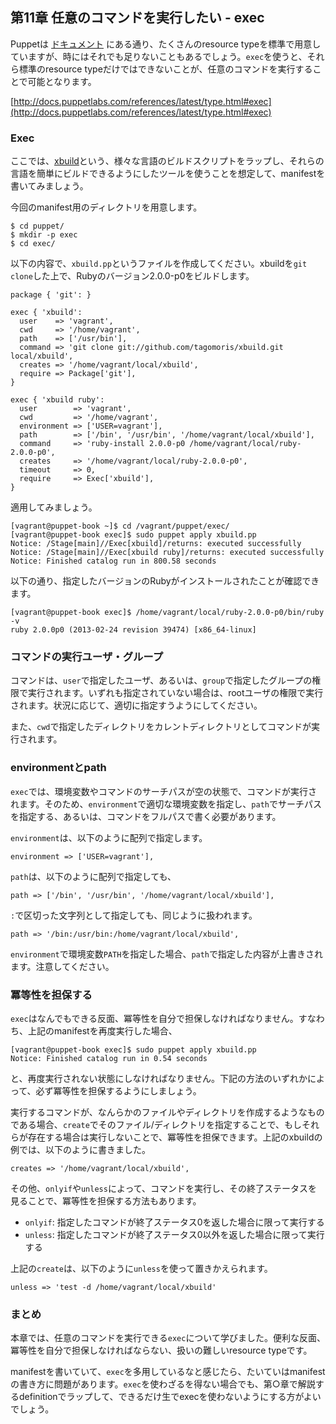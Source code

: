 ## 第11章 任意のコマンドを実行したい - exec

Puppetは
[ドキュメント](http://docs.puppetlabs.com/references/latest/type.html)
にある通り、たくさんのresource typeを標準で用意していますが、時にはそれでも足りないこともあるでしょう。`exec`を使うと、それら標準のresource typeだけではできないことが、任意のコマンドを実行することで可能となります。

[http://docs.puppetlabs.com/references/latest/type.html#exec](http://docs.puppetlabs.com/references/latest/type.html#exec)

### Exec

ここでは、[xbuild](https://github.com/tagomoris/xbuild)という、様々な言語のビルドスクリプトをラップし、それらの言語を簡単にビルドできるようにしたツールを使うことを想定して、manifestを書いてみましょう。

今回のmanifest用のディレクトリを用意します。

```
$ cd puppet/
$ mkdir -p exec
$ cd exec/
```

以下の内容で、`xbuild.pp`というファイルを作成してください。xbuildを`git clone`した上で、Rubyのバージョン2.0.0-p0をビルドします。

```
package { 'git': }

exec { 'xbuild':
  user    => 'vagrant',
  cwd     => '/home/vagrant',
  path    => ['/usr/bin'],
  command => 'git clone git://github.com/tagomoris/xbuild.git local/xbuild',
  creates => '/home/vagrant/local/xbuild',
  require => Package['git'],
}

exec { 'xbuild ruby':
  user        => 'vagrant',
  cwd         => '/home/vagrant',
  environment => ['USER=vagrant'],
  path        => ['/bin', '/usr/bin', '/home/vagrant/local/xbuild'],
  command     => 'ruby-install 2.0.0-p0 /home/vagrant/local/ruby-2.0.0-p0',
  creates     => '/home/vagrant/local/ruby-2.0.0-p0',
  timeout     => 0,
  require     => Exec['xbuild'],
}
```

適用してみましょう。

```
[vagrant@puppet-book ~]$ cd /vagrant/puppet/exec/
[vagrant@puppet-book exec]$ sudo puppet apply xbuild.pp
Notice: /Stage[main]//Exec[xbuild]/returns: executed successfully
Notice: /Stage[main]//Exec[xbuild ruby]/returns: executed successfully
Notice: Finished catalog run in 800.58 seconds
```

以下の通り、指定したバージョンのRubyがインストールされたことが確認できます。

```
[vagrant@puppet-book exec]$ /home/vagrant/local/ruby-2.0.0-p0/bin/ruby -v
ruby 2.0.0p0 (2013-02-24 revision 39474) [x86_64-linux]
```

### コマンドの実行ユーザ・グループ

コマンドは、`user`で指定したユーザ、あるいは、`group`で指定したグループの権限で実行されます。いずれも指定されていない場合は、rootユーザの権限で実行されます。状況に応じて、適切に指定すうようにしてください。

また、`cwd`で指定したディレクトリをカレントディレクトリとしてコマンドが実行されます。

### environmentとpath

`exec`では、環境変数やコマンドのサーチパスが空の状態で、コマンドが実行されます。そのため、`environment`で適切な環境変数を指定し、`path`でサーチパスを指定する、あるいは、コマンドをフルパスで書く必要があります。

`environment`は、以下のように配列で指定します。

```
environment => ['USER=vagrant'],
```

`path`は、以下のように配列で指定しても、

```
path => ['/bin', '/usr/bin', '/home/vagrant/local/xbuild'],
```

`:`で区切った文字列として指定しても、同じように扱われます。

```
path => '/bin:/usr/bin:/home/vagrant/local/xbuild',
```

`environment`で環境変数`PATH`を指定した場合、`path`で指定した内容が上書きされます。注意してください。

### 冪等性を担保する

`exec`はなんでもできる反面、冪等性を自分で担保しなければなりません。すなわち、上記のmanifestを再度実行した場合、

```
[vagrant@puppet-book exec]$ sudo puppet apply xbuild.pp
Notice: Finished catalog run in 0.54 seconds
```

と、再度実行されない状態にしなければなりません。下記の方法のいずれかによって、必ず冪等性を担保するようにしましょう。

実行するコマンドが、なんらかのファイルやディレクトリを作成するようなものである場合、`create`でそのファイル/ディレクトリを指定することで、もしそれらが存在する場合は実行しないことで、冪等性を担保できます。上記のxbuildの例では、以下のように書きました。

```
creates => '/home/vagrant/local/xbuild',
```

その他、`onlyif`や`unless`によって、コマンドを実行し、その終了ステータスを見ることで、冪等性を担保する方法もあります。

  * `onlyif`: 指定したコマンドが終了ステータス0を返した場合に限って実行する
  * `unless`: 指定したコマンドが終了ステータス0以外を返した場合に限って実行する

上記の`create`は、以下のように`unless`を使って置きかえられます。

```
unless => 'test -d /home/vagrant/local/xbuild'
```

### まとめ

本章では、任意のコマンドを実行できる`exec`について学びました。便利な反面、冪等性を自分で担保しなければならない、扱いの難しいresource typeです。

manifestを書いていて、`exec`を多用しているなと感じたら、たいていはmanifestの書き方に問題があります。`exec`を使わざるを得ない場合でも、第○章で解説するdefinitionでラップして、できるだけ生でexecを使わないようにする方がよいでしょう。
